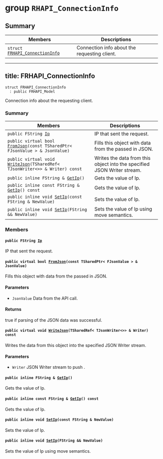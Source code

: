 # group `RHAPI_ConnectionInfo` <a id="group__RHAPI__ConnectionInfo"></a>

## Summary

 Members                        | Descriptions                                
--------------------------------|---------------------------------------------
`struct `[`FRHAPI_ConnectionInfo`](#structFRHAPI__ConnectionInfo) | Connection info about the requesting client.

---
title: FRHAPI_ConnectionInfo
---

```
struct FRHAPI_ConnectionInfo
  : public FRHAPI_Model
```

Connection info about the requesting client.

### Summary

 Members                        | Descriptions                                
--------------------------------|---------------------------------------------
`public FString `[`Ip`](#structFRHAPI__ConnectionInfo_1a77c50f9776e44b93e60bf4b8c5e2c3b6) | IP that sent the request.
`public virtual bool `[`FromJson`](#structFRHAPI__ConnectionInfo_1a7a97518174b88d40de444e69caccd7b5)`(const TSharedPtr< FJsonValue > & JsonValue)` | Fills this object with data from the passed in JSON.
`public virtual void `[`WriteJson`](#structFRHAPI__ConnectionInfo_1a9260a1afaee74bd1836b97054b9d8cb4)`(TSharedRef< TJsonWriter<>> & Writer) const` | Writes the data from this object into the specified JSON Writer stream.
`public inline FString & `[`GetIp`](#structFRHAPI__ConnectionInfo_1a35cdcfa371719695f1ad4fe00c86db75)`()` | Gets the value of Ip.
`public inline const FString & `[`GetIp`](#structFRHAPI__ConnectionInfo_1add13d7706711b691a3dbf9bbd504a749)`() const` | Gets the value of Ip.
`public inline void `[`SetIp`](#structFRHAPI__ConnectionInfo_1acb1790c26e5fbd79624f96465738f064)`(const FString & NewValue)` | Sets the value of Ip.
`public inline void `[`SetIp`](#structFRHAPI__ConnectionInfo_1a88e597b9901f485cbda8ebb5272ecf82)`(FString && NewValue)` | Sets the value of Ip using move semantics.

### Members

#### `public FString `[`Ip`](#structFRHAPI__ConnectionInfo_1a77c50f9776e44b93e60bf4b8c5e2c3b6) <a id="structFRHAPI__ConnectionInfo_1a77c50f9776e44b93e60bf4b8c5e2c3b6"></a>

IP that sent the request.

#### `public virtual bool `[`FromJson`](#structFRHAPI__ConnectionInfo_1a7a97518174b88d40de444e69caccd7b5)`(const TSharedPtr< FJsonValue > & JsonValue)` <a id="structFRHAPI__ConnectionInfo_1a7a97518174b88d40de444e69caccd7b5"></a>

Fills this object with data from the passed in JSON.

#### Parameters
* `JsonValue` Data from the API call.

#### Returns
true if parsing of the JSON data was successful.

#### `public virtual void `[`WriteJson`](#structFRHAPI__ConnectionInfo_1a9260a1afaee74bd1836b97054b9d8cb4)`(TSharedRef< TJsonWriter<>> & Writer) const` <a id="structFRHAPI__ConnectionInfo_1a9260a1afaee74bd1836b97054b9d8cb4"></a>

Writes the data from this object into the specified JSON Writer stream.

#### Parameters
* `Writer` JSON Writer stream to push .

#### `public inline FString & `[`GetIp`](#structFRHAPI__ConnectionInfo_1a35cdcfa371719695f1ad4fe00c86db75)`()` <a id="structFRHAPI__ConnectionInfo_1a35cdcfa371719695f1ad4fe00c86db75"></a>

Gets the value of Ip.

#### `public inline const FString & `[`GetIp`](#structFRHAPI__ConnectionInfo_1add13d7706711b691a3dbf9bbd504a749)`() const` <a id="structFRHAPI__ConnectionInfo_1add13d7706711b691a3dbf9bbd504a749"></a>

Gets the value of Ip.

#### `public inline void `[`SetIp`](#structFRHAPI__ConnectionInfo_1acb1790c26e5fbd79624f96465738f064)`(const FString & NewValue)` <a id="structFRHAPI__ConnectionInfo_1acb1790c26e5fbd79624f96465738f064"></a>

Sets the value of Ip.

#### `public inline void `[`SetIp`](#structFRHAPI__ConnectionInfo_1a88e597b9901f485cbda8ebb5272ecf82)`(FString && NewValue)` <a id="structFRHAPI__ConnectionInfo_1a88e597b9901f485cbda8ebb5272ecf82"></a>

Sets the value of Ip using move semantics.

